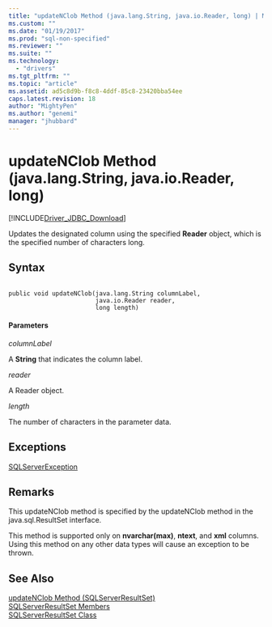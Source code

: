 ```yaml
---
title: "updateNClob Method (java.lang.String, java.io.Reader, long) | Microsoft Docs"
ms.custom: ""
ms.date: "01/19/2017"
ms.prod: "sql-non-specified"
ms.reviewer: ""
ms.suite: ""
ms.technology: 
  - "drivers"
ms.tgt_pltfrm: ""
ms.topic: "article"
ms.assetid: ad5c8d9b-f8c8-4ddf-85c8-23420bba54ee
caps.latest.revision: 18
author: "MightyPen"
ms.author: "genemi"
manager: "jhubbard"
---
```

# updateNClob Method (java.lang.String, java.io.Reader, long)
[!INCLUDE[Driver_JDBC_Download](../../../includes/driver_jdbc_download.md)]

  Updates the designated column using the specified **Reader** object, which is the specified number of characters long.  
  
## Syntax  
  
```  
  
public void updateNClob(java.lang.String columnLabel,  
                        java.io.Reader reader,  
                        long length)  
```  
  
#### Parameters  
 *columnLabel*  
  
 A **String** that indicates the column label.  
  
 *reader*  
  
 A Reader object.  
  
 *length*  
  
 The number of characters in the parameter data.  
  
## Exceptions  
 [SQLServerException](../../../connect/jdbc/reference/sqlserverexception-class.md)  
  
## Remarks  
 This updateNClob method is specified by the updateNClob method in the java.sql.ResultSet interface.  
  
 This method is supported only on **nvarchar(max)**, **ntext**, and **xml** columns. Using this method on any other data types will cause an exception to be thrown.  
  
## See Also  
 [updateNClob Method &#40;SQLServerResultSet&#41;](../../../connect/jdbc/reference/updatenclob-method-sqlserverresultset.md)   
 [SQLServerResultSet Members](../../../connect/jdbc/reference/sqlserverresultset-members.md)   
 [SQLServerResultSet Class](../../../connect/jdbc/reference/sqlserverresultset-class.md)  
  
  